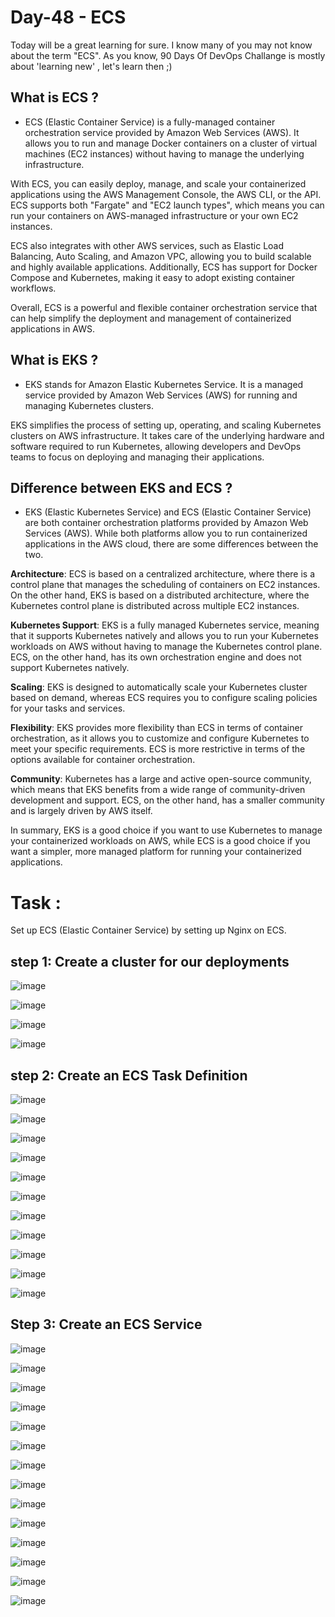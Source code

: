 # Day-48 - ECS

Today will be a great learning for sure. I know many of you may not know about the term "ECS". As you know, 90 Days Of DevOps Challange is mostly about 'learning new' , let's learn then ;)

## What is ECS ? 
- ECS (Elastic Container Service) is a fully-managed container orchestration service provided by Amazon Web Services (AWS). It allows you to run and manage Docker containers on a cluster of virtual machines (EC2 instances) without having to manage the underlying infrastructure.

With ECS, you can easily deploy, manage, and scale your containerized applications using the AWS Management Console, the AWS CLI, or the API. ECS supports both "Fargate" and "EC2 launch types", which means you can run your containers on AWS-managed infrastructure or your own EC2 instances.

ECS also integrates with other AWS services, such as Elastic Load Balancing, Auto Scaling, and Amazon VPC, allowing you to build scalable and highly available applications. Additionally, ECS has support for Docker Compose and Kubernetes, making it easy to adopt existing container workflows.

Overall, ECS is a powerful and flexible container orchestration service that can help simplify the deployment and management of containerized applications in AWS.

## What is EKS ? 
- EKS stands for Amazon Elastic Kubernetes Service. It is a managed service provided by Amazon Web Services (AWS) for running and managing Kubernetes clusters.

EKS simplifies the process of setting up, operating, and scaling Kubernetes clusters on AWS infrastructure. It takes care of the underlying hardware and software required to run Kubernetes, allowing developers and DevOps teams to focus on deploying and managing their applications.

## Difference between EKS and ECS ?
- EKS (Elastic Kubernetes Service) and ECS (Elastic Container Service) are both container orchestration platforms provided by Amazon Web Services (AWS). While both platforms allow you to run containerized applications in the AWS cloud, there are some differences between the two.

**Architecture**:
ECS is based on a centralized architecture, where there is a control plane that manages the scheduling of containers on EC2 instances. On the other hand, EKS is based on a distributed architecture, where the Kubernetes control plane is distributed across multiple EC2 instances.

**Kubernetes Support**:
EKS is a fully managed Kubernetes service, meaning that it supports Kubernetes natively and allows you to run your Kubernetes workloads on AWS without having to manage the Kubernetes control plane. ECS, on the other hand, has its own orchestration engine and does not support Kubernetes natively.

**Scaling**:
EKS is designed to automatically scale your Kubernetes cluster based on demand, whereas ECS requires you to configure scaling policies for your tasks and services.

**Flexibility**:
EKS provides more flexibility than ECS in terms of container orchestration, as it allows you to customize and configure Kubernetes to meet your specific requirements. ECS is more restrictive in terms of the options available for container orchestration.

**Community**:
Kubernetes has a large and active open-source community, which means that EKS benefits from a wide range of community-driven development and support. ECS, on the other hand, has a smaller community and is largely driven by AWS itself.

In summary, EKS is a good choice if you want to use Kubernetes to manage your containerized workloads on AWS, while ECS is a good choice if you want a simpler, more managed platform for running your containerized applications.

# Task :
Set up ECS (Elastic Container Service) by setting up Nginx on ECS.

## step 1: Create a cluster for our deployments

![image](https://github.com/Chaitannyaa/90DaysOfDevOps/assets/117350787/21a6a90a-15db-4a31-a872-efd5920af0b5)

![image](https://github.com/Chaitannyaa/90DaysOfDevOps/assets/117350787/7a55f4ac-aeae-4f32-ad78-f3b3f10e2d97)

![image](https://github.com/Chaitannyaa/90DaysOfDevOps/assets/117350787/56913474-b5ed-43d1-b140-f1571171a7cb)

![image](https://github.com/Chaitannyaa/90DaysOfDevOps/assets/117350787/3783dc81-17c1-424f-838e-98f9b0b479ef)

## step 2: Create an ECS Task Definition

![image](https://github.com/Chaitannyaa/90DaysOfDevOps/assets/117350787/4faa4191-58a4-4d80-b86d-6688a042c653)

![image](https://github.com/Chaitannyaa/90DaysOfDevOps/assets/117350787/b98b7527-1968-4f52-9ae6-2aa39cee4451)

![image](https://github.com/Chaitannyaa/90DaysOfDevOps/assets/117350787/7112f111-56b0-4eb2-86a4-9ecdf8b8ba5e)

![image](https://github.com/Chaitannyaa/90DaysOfDevOps/assets/117350787/059c37b4-91be-424b-8ba0-d88f8c22e123)

![image](https://github.com/Chaitannyaa/90DaysOfDevOps/assets/117350787/05b997ad-fc1f-4013-9d4c-2564c124ad37)

![image](https://github.com/Chaitannyaa/90DaysOfDevOps/assets/117350787/ab446ab9-58c5-49ad-9ed5-d571c8b008ff)

![image](https://github.com/Chaitannyaa/90DaysOfDevOps/assets/117350787/36a0426a-20c0-4020-b009-cc4a72e31502)

![image](https://github.com/Chaitannyaa/90DaysOfDevOps/assets/117350787/c2dedcc7-674c-46e4-b2bd-2d62ebcf5eae)

![image](https://github.com/Chaitannyaa/90DaysOfDevOps/assets/117350787/58a679c7-7172-4a0d-b215-4b23e86ab342)

![image](https://github.com/Chaitannyaa/90DaysOfDevOps/assets/117350787/c0365c69-f682-4baa-a0ef-29b257ff315e)

![image](https://github.com/Chaitannyaa/90DaysOfDevOps/assets/117350787/3b8cc8b5-510f-4fbf-ab9e-e80029c1a137)

## Step 3: Create an ECS Service

![image](https://github.com/Chaitannyaa/90DaysOfDevOps/assets/117350787/64ebf57d-55a4-4f1f-b11d-d9257321e1f0)

![image](https://github.com/Chaitannyaa/90DaysOfDevOps/assets/117350787/3b9f009e-24df-4827-aa3f-bbf63b44389c)

![image](https://github.com/Chaitannyaa/90DaysOfDevOps/assets/117350787/141dd60c-0f3b-4c40-a574-e68ae234b0cb)

![image](https://github.com/Chaitannyaa/90DaysOfDevOps/assets/117350787/6e8ed63e-c731-4837-92cd-26b046353295)

![image](https://github.com/Chaitannyaa/90DaysOfDevOps/assets/117350787/8c1edaaa-4acf-475e-923c-3ed9bb6df60b)

![image](https://github.com/Chaitannyaa/90DaysOfDevOps/assets/117350787/49fefe07-7796-4ee6-b5f2-5c36940b930c)

![image](https://github.com/Chaitannyaa/90DaysOfDevOps/assets/117350787/4739f71c-96de-4fa9-a9c3-3264b8f89704)

![image](https://github.com/Chaitannyaa/90DaysOfDevOps/assets/117350787/2eaecac4-6f6a-4523-917c-81ea3a5b5829)

![image](https://github.com/Chaitannyaa/90DaysOfDevOps/assets/117350787/7ffe7972-6f43-4e2a-9fa0-a6dd3b987d14)

![image](https://github.com/Chaitannyaa/90DaysOfDevOps/assets/117350787/1b914a16-ac6b-4927-af5f-43c17d705b7b)

![image](https://github.com/Chaitannyaa/90DaysOfDevOps/assets/117350787/55cafcaf-298f-4c7d-93c8-34fd26ff45a9)

![image](https://github.com/Chaitannyaa/90DaysOfDevOps/assets/117350787/6f9aad2c-e3e6-4f86-85e1-c0eb8c85f05d)

![image](https://github.com/Chaitannyaa/90DaysOfDevOps/assets/117350787/1e9a379a-f9d7-4732-8fd1-b17aeabc2268)

![image](https://github.com/Chaitannyaa/90DaysOfDevOps/assets/117350787/66c06584-131f-49c3-96f0-b5b45188a53b)




